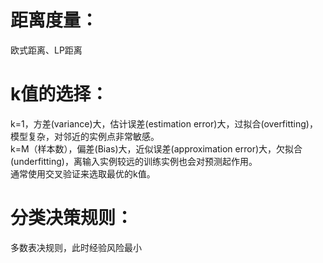 # 距离度量：  
欧式距离、LP距离

# k值的选择：
k=1，方差(variance)大，估计误差(estimation error)大，过拟合(overfitting)，模型复杂，对邻近的实例点非常敏感。  
k=M（样本数），偏差(Bias)大，近似误差(approximation error)大，欠拟合(underfitting)，离输入实例较远的训练实例也会对预测起作用。  
通常使用交叉验证来选取最优的k值。

# 分类决策规则：  
多数表决规则，此时经验风险最小